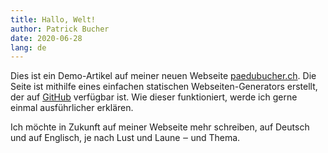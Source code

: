 ```yaml
---
title: Hallo, Welt!
author: Patrick Bucher
date: 2020-06-28
lang: de
---
```


Dies ist ein Demo-Artikel auf meiner neuen Webseite
[paedubucher.ch](http://paedubucher.ch). Die Seite ist mithilfe eines einfachen
statischen Webseiten-Generators erstellt, der auf
[GitHub](https://github.com/patrickbucher/paedubucher.ch) verfügbar ist. Wie
dieser funktioniert, werde ich gerne einmal ausführlicher erklären.

Ich möchte in Zukunft auf meiner Webseite mehr schreiben, auf Deutsch und auf
Englisch, je nach Lust und Laune ‒ und Thema.
